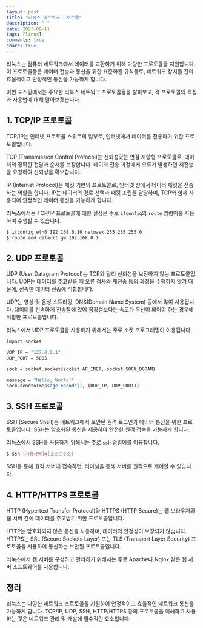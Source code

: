 ```yaml
---
layout: post
title: "리눅스 네트워크 프로토콜"
description: " "
date: 2023-09-11
tags: [linux]
comments: true
share: true
---
```


리눅스는 컴퓨터 네트워크에서 데이터를 교환하기 위해 다양한 프로토콜을 지원합니다. 이 프로토콜들은 데이터 전송과 통신을 위한 표준화된 규칙들로, 네트워크 장치들 간의 효율적이고 안정적인 통신을 가능하게 합니다.

이번 포스팅에서는 주요한 리눅스 네트워크 프로토콜들을 살펴보고, 각 프로토콜의 특징과 사용법에 대해 알아보겠습니다.

## 1. TCP/IP 프로토콜

TCP/IP는 인터넷 프로토콜 스위트의 일부로, 인터넷에서 데이터를 전송하기 위한 프로토콜입니다. 

TCP (Transmission Control Protocol)는 신뢰성있는 연결 지향형 프로토콜로, 데이터의 정확한 전달과 순서를 보장합니다. 데이터 전송 과정에서 오류가 발생하면 재전송을 요청하여 신뢰성을 확보합니다.

IP (Internet Protocol)는 패킷 기반의 프로토콜로, 인터넷 상에서 데이터 패킷을 전송하는 역할을 합니다. IP는 데이터의 경로 선택과 패킷 조립을 담당하며, TCP와 함께 사용되어 안정적인 데이터 통신을 가능하게 합니다.

리눅스에서는 TCP/IP 프로토콜에 대한 설정은 주로 `ifconfig`와 `route` 명령어를 사용하여 수행할 수 있습니다.

```bash
$ ifconfig eth0 192.168.0.10 netmask 255.255.255.0
$ route add default gw 192.168.0.1
```

## 2. UDP 프로토콜

UDP (User Datagram Protocol)는 TCP와 달리 신뢰성을 보장하지 않는 프로토콜입니다. UDP는 데이터를 주고받을 때 오류 검사와 재전송 등의 과정을 수행하지 않기 때문에, 신속한 데이터 전송에 적합합니다.

UDP는 영상 및 음성 스트리밍, DNS(Domain Name System) 등에서 많이 사용됩니다. 데이터를 신속하게 전송함에 있어 정확성보다는 속도가 우선이 되어야 하는 경우에 적합한 프로토콜입니다.

리눅스에서 UDP 프로토콜을 사용하기 위해서는 주로 소켓 프로그래밍이 이용됩니다.

```bash
import socket

UDP_IP = "127.0.0.1"
UDP_PORT = 5005

sock = socket.socket(socket.AF_INET, socket.SOCK_DGRAM)

message = "Hello, World!"
sock.sendto(message.encode(), (UDP_IP, UDP_PORT))
```

## 3. SSH 프로토콜

SSH (Secure Shell)는 네트워크에서 보안된 원격 로그인과 데이터 통신을 위한 프로토콜입니다. SSH는 암호화된 통신을 제공하여 안전한 원격 접속을 가능하게 합니다.

리눅스에서 SSH를 사용하기 위해서는 주로 `ssh` 명령어를 이용합니다.

```bash
$ ssh [사용자명]@[호스트주소]
```

SSH를 통해 원격 서버에 접속하면, 터미널을 통해 서버를 원격으로 제어할 수 있습니다.

## 4. HTTP/HTTPS 프로토콜

HTTP (Hypertext Transfer Protocol)와 HTTPS (HTTP Secure)는 웹 브라우저와 웹 서버 간에 데이터를 주고받기 위한 프로토콜입니다.

HTTP는 암호화되지 않은 통신을 사용하며, 데이터의 안정성이 보장되지 않습니다. HTTPS는 SSL (Secure Sockets Layer) 또는 TLS (Transport Layer Security) 프로토콜을 사용하여 통신하는 보안된 프로토콜입니다.

리눅스에서 웹 서버를 구성하고 관리하기 위해서는 주로 Apache나 Nginx 같은 웹 서버 소프트웨어를 사용합니다.

## 정리

리눅스는 다양한 네트워크 프로토콜을 지원하여 안정적이고 효율적인 네트워크 통신을 가능하게 합니다. TCP/IP, UDP, SSH, HTTP/HTTPS 등의 프로토콜을 이해하고 사용하는 것은 네트워크 관리 및 개발에 필수적인 요소입니다.